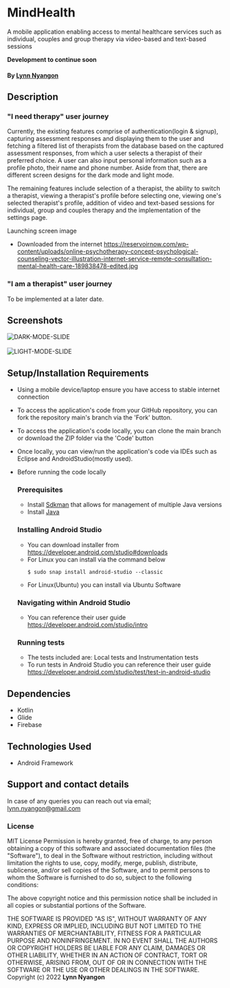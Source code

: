 # MindHealth
A mobile application enabling access to mental healthcare services such as individual, couples and group therapy via video-based and text-based sessions

**Development to continue soon**

#### By **[Lynn Nyangon](https://github.com/AnnaL001)**

## Description
### "I need therapy" user journey<br>
Currently, the existing features comprise of authentication(login & signup), capturing assessment responses and displaying them to the user and fetching a filtered list of therapists from the database based on the captured assessment responses, from which a user selects a therapist of their preferred choice. A user can also input personal information such as a profile photo, their name and phone number. Aside from that, there are different screen designs for the dark mode and light mode.<br>

The remaining features include selection of a therapist, the ability to switch a therapist, viewing a therapist's profile before selecting one, viewing one's selected therapist's profile, addition of video and text-based sessions for individual, group and couples therapy and the implementation of the settings page.

Launching screen image
- Downloaded from the internet 
https://reservoirnow.com/wp-content/uploads/online-psychotherapy-concept-psychological-counseling-vector-illustration-internet-service-remote-consultation-mental-health-care-189838478-edited.jpg

### "I am a therapist" user journey <br>
To be implemented at a later date.

## Screenshots
![DARK-MODE-SLIDE](https://github.com/AnnaL001/aad-practice-project-mindhealth/assets/43697008/70d42fb4-c4cc-44de-b9ac-05be6d67ca83)<br><br>
![LIGHT-MODE-SLIDE](https://github.com/AnnaL001/aad-practice-project-mindhealth/assets/43697008/48dc7cd8-869a-42c9-a5f3-5bb763e7ba0f)



## Setup/Installation Requirements

- Using a mobile device/laptop ensure you have access to stable internet connection
- To access the application's code from your GitHub repository, you can fork the repository main's branch via the 'Fork' button.
- To access the application's code locally, you can clone the main branch or download the ZIP folder via the 'Code' button
- Once locally, you can view/run the application's code via IDEs such as Eclipse and AndroidStudio(mostly used).
- Before running the code locally<br>
  ### Prerequisites
  - Install [Sdkman](https://sdkman.io/install) that allows for management of multiple Java versions
  - Install [Java](https://sdkman.io/usage)
  ### Installing Android Studio
  - You can download installer from https://developer.android.com/studio#downloads
  - For Linux you can install via the command below
    ```
    $ sudo snap install android-studio --classic
    ```
  - For Linux(Ubuntu) you can install via Ubuntu Software
  ### Navigating within Android Studio
  - You can reference their user guide https://developer.android.com/studio/intro
  
  ### Running tests
  - The tests included are: Local tests and Instrumentation tests
  - To run tests in Android Studio you can reference their user guide https://developer.android.com/studio/test/test-in-android-studio

## Dependencies

- Kotlin
- Glide
- Firebase

## Technologies Used

- Android Framework

## Support and contact details

In case of any queries you can reach out via email; lynn.nyangon@gmail.com

### License

MIT License
Permission is hereby granted, free of charge, to any person obtaining a copy
of this software and associated documentation files (the "Software"), to deal
in the Software without restriction, including without limitation the rights
to use, copy, modify, merge, publish, distribute, sublicense, and/or sell
copies of the Software, and to permit persons to whom the Software is
furnished to do so, subject to the following conditions:

The above copyright notice and this permission notice shall be included in all
copies or substantial portions of the Software.

THE SOFTWARE IS PROVIDED "AS IS", WITHOUT WARRANTY OF ANY KIND, EXPRESS OR
IMPLIED, INCLUDING BUT NOT LIMITED TO THE WARRANTIES OF MERCHANTABILITY,
FITNESS FOR A PARTICULAR PURPOSE AND NONINFRINGEMENT. IN NO EVENT SHALL THE
AUTHORS OR COPYRIGHT HOLDERS BE LIABLE FOR ANY CLAIM, DAMAGES OR OTHER
LIABILITY, WHETHER IN AN ACTION OF CONTRACT, TORT OR OTHERWISE, ARISING FROM,
OUT OF OR IN CONNECTION WITH THE SOFTWARE OR THE USE OR OTHER DEALINGS IN THE
SOFTWARE.<br>
Copyright (c) 2022 **Lynn Nyangon**



